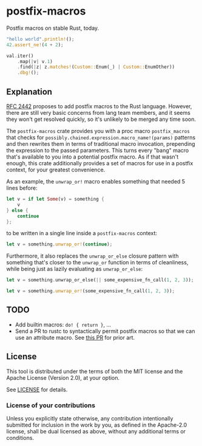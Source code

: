 # postfix-macros

Postfix macros on stable Rust, today.

```Rust
"hello world".println!();
42.assert_ne!(4 + 2);

val.iter()
	.map(|v| v.1)
	.find(|z| z.matches!(Custom::Enum(_) | Custom::EnumOther))
	.dbg!();
```

## Explanation

[RFC 2442] proposes to add postfix macros to the Rust language.
However, there are still very basic concerns from lang team members,
and it seems they won't get resolved quickly, so it's unlikely to be merged any time soon.

The `postfix-macros` crate provides you with a proc macro `postfix_macros`
that checks for `possibly.chained.expression.macro_name!(params)` patterns
and then rewrites them in terms of traditional macro invocation, prepending
the expression to the passed parameters. This turns every "bang" macro
that's available to you into a potential postfix macro.
As if that wasn't enough, this crate additionally provides a set of
macros for use in a postfix context, for your greatest convenience.

As an example, the `unwrap_or!` macro enables something that needed 5 lines before:

```Rust
let v = if let Some(v) = something {
	v
} else {
	continue
};
```

to be written in a single line inside a `postfix-macros` context:

```Rust
let v = something.unwrap_or!(continue);
```

Furthermore, it also replaces the `unwrap_or_else` closure pattern with
something that's closer to the `unwrap_or` function in terms of cleanliness,
while being just as lazily evaluating as `unwrap_or_else`:

```Rust
let v = something.unwrap_or_else(|| some_expensive_fn_call(1, 2, 3));
```

```Rust
let v = something.unwrap_or!(some_expensive_fn_call(1, 2, 3));
```

[RFC 2442]: https://github.com/rust-lang/rfcs/pull/2442
[UFCS]: https://en.wikipedia.org/wiki/Uniform_Function_Call_Syntax

## TODO

* Add builtin macros: `do! { return }`, ...
* Send a PR to rustc to syntactically permit postfix macros so that we can use an attribute macro.
  See [this PR](https://github.com/rust-lang/rust/pull/75857) for prior art.

## License
[license]: #license

This tool is distributed under the terms of both the MIT license
and the Apache License (Version 2.0), at your option.

See [LICENSE](LICENSE) for details.

### License of your contributions

Unless you explicitly state otherwise, any contribution intentionally submitted for
inclusion in the work by you, as defined in the Apache-2.0 license,
shall be dual licensed as above, without any additional terms or conditions.
